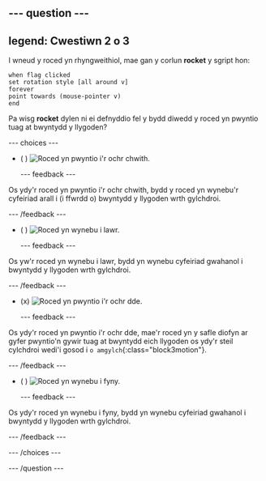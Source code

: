 --- question ---
---
legend: Cwestiwn 2 o 3
---

I wneud y roced yn rhyngweithiol, mae gan y corlun **rocket** y sgript hon:

```blocks3
when flag clicked
set rotation style [all around v]
forever
point towards (mouse-pointer v)
end
```

Pa wisg **rocket** dylen ni ei defnyddio fel y bydd diwedd y roced yn pwyntio tuag at bwyntydd y llygoden?

--- choices ---

- ( ) ![Roced yn pwyntio i'r ochr chwith.](images/rocket_left.png)

  --- feedback ---

Os ydy'r roced yn pwyntio i'r ochr chwith, bydd y roced yn wynebu'r cyfeiriad arall i (i ffwrdd o) bwyntydd y llygoden wrth gylchdroi.

  --- /feedback ---

- ( ) ![Roced yn wynebu i lawr.](images/rocket_down.png)

  --- feedback ---

Os yw'r roced yn wynebu i lawr, bydd yn wynebu cyfeiriad gwahanol i bwyntydd y llygoden wrth gylchdroi.

  --- /feedback ---

- (x) ![Roced yn pwyntio i'r ochr dde.](images/rocket_right.png)

  --- feedback ---

Os ydy'r roced yn pwyntio i'r ochr dde, mae'r roced yn y safle diofyn ar gyfer pwyntio'n gywir tuag at bwyntydd eich llygoden os ydy'r steil cylchdroi wedi'i gosod i `o amgylch`{:class="block3motion"}.

  --- /feedback ---

- ( ) ![Roced yn wynebu i fyny.](images/rocket_up.png)

  --- feedback ---

Os ydy'r roced yn wynebu i fyny, bydd yn wynebu cyfeiriad gwahanol i bwyntydd y llygoden wrth gylchdroi.

  --- /feedback ---

--- /choices ---

--- /question ---
